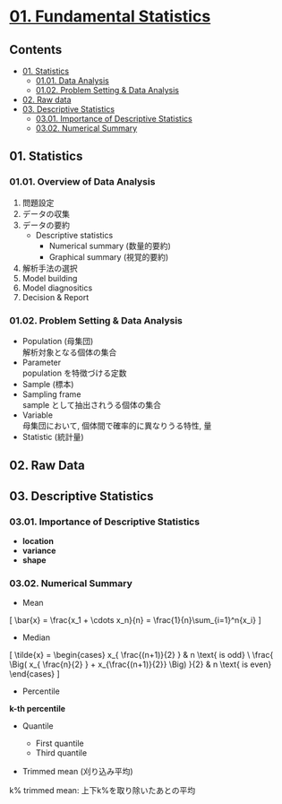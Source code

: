 <!--
Filename: 	note.md
Project: 	/Users/shume/Developer/stat/MedicalStatisticsClass2015/01
Author: 	shumez <https://github.com/shumez>
Created: 	2019-06-26 14:31:9
Modified: 	2019-06-26 15:55:50
-----
Copyright (c) 2019 shumez
-->

# [01. Fundamental Statistics]

## Contents

- [01. Statistics][01]
    - [01.01. Data Analysis][0101]
    - [01.02. Problem Setting & Data Analysis][0102]
- [02. Raw data][02]
- [03. Descriptive Statistics][03]
    - [03.01. Importance of Descriptive Statistics][0301]
    - [03.02. Numerical Summary][0302]


## 01. Statistics

### 01.01. Overview of Data Analysis

1. 問題設定
2. データの収集
3. データの要約
    - Descriptive statistics
        - Numerical summary (数量的要約)
        - Graphical summary (視覚的要約)
4. 解析手法の選択
5. Model building
6. Model diagnositics
7. Decision & Report


### 01.02. Problem Setting & Data Analysis

- Population (母集団)  
    解析対象となる個体の集合
- Parameter  
    population を特徴づける定数
- Sample (標本)
- Sampling frame  
    sample として抽出されうる個体の集合
- Variable  
    母集団において, 個体間で確率的に異なりうる特性, 量
- Statistic (統計量)


## 02. Raw Data


## 03. Descriptive Statistics

### 03.01. Importance of Descriptive Statistics

- **location**
- **variance**
- **shape**


### 03.02. Numerical Summary

- Mean 

\[ \bar{x} = \frac{x_1 + \cdots x_n}{n} = \frac{1}{n}\sum_{i=1}^n{x_i} \]

- Median

\[ \tilde{x} = \begin{cases}
    x_{ \frac{(n+1)}{2} } & n \text{ is odd} \\
    \frac{ \Big( x_{  \frac{n}{2}  } + x_{\frac{(n+1)}{2}} \Big) }{2} & n \text{ is even}
\end{cases} \]

- Percentile

**k-th percentile**

- Quantile
    - First quantile
    - Third quantile
  
- Trimmed mean (刈り込み平均)

k% trimmed mean: 上下k%を取り除いたあとの平均



##
<!-- toc -->
[01. Fundamental Statistics]: https://drive.google.com/drive/u/0/folders/0B-_Hpdri56S1bUJsZGcxX1RJS1E
[01]: #01_statistics
[0101]: #0101_overview_of_data_analysis
[0102]: #0102_problem_setting_data_analysis
[02]: #02_raw_data
[03]: #03_descriptive_statistics
[0301]: #0301_importance_of_descriptive_statistics
[0302]: #0302_numerical_summary

<!-- ref -->

<!-- fig -->

<!-- term -->

<style type="text/css">
	img{width: 51%; float: right;}
</style>